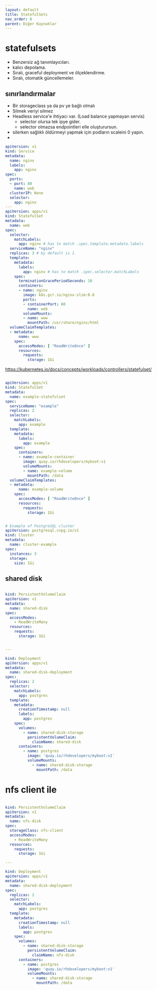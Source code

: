 ```yaml
---
layout: default
title: StatefulSets
nav_order: 0
parent: Diğer Kaynaklar
---
```


# statefulsets

* Benzersiz ağ tanımlayıcıları.
* kalıcı depolama.
* Sıralı, graceful deployment ve ölçeklendirme.
* Sıralı, otomatik güncellemeler.

## sınırlandırmalar
* Bir storageclass ya da pv ye bağlı olmalı
* Silmek veriyi silmez
* Headless service'e ihtiyacı var. (Load balance yapmayan servis)
  * selector olursa tek ipye gider.
  * selector olmazsa endpointleri elle oluşturursun.
* silerken sağlıklı öldürmeyi yapmak için podların scaleini 0 yapın.
* 

```yaml
apiVersion: v1
kind: Service
metadata:
  name: nginx
  labels:
    app: nginx
spec:
  ports:
  - port: 80
    name: web
  clusterIP: None
  selector:
    app: nginx
---
apiVersion: apps/v1
kind: StatefulSet
metadata:
  name: web
spec:
  selector:
    matchLabels:
      app: nginx # has to match .spec.template.metadata.labels
  serviceName: "nginx"
  replicas: 3 # by default is 1
  template:
    metadata:
      labels:
        app: nginx # has to match .spec.selector.matchLabels
    spec:
      terminationGracePeriodSeconds: 10
      containers:
      - name: nginx
        image: k8s.gcr.io/nginx-slim:0.8
        ports:
        - containerPort: 80
          name: web
        volumeMounts:
        - name: www
          mountPath: /usr/share/nginx/html
  volumeClaimTemplates:
  - metadata:
      name: www
    spec:
      accessModes: [ "ReadWriteOnce" ]
      resources:
        requests:
          storage: 1Gi
```

https://kubernetes.io/docs/concepts/workloads/controllers/statefulset/



```yaml

apiVersion: apps/v1
kind: StatefulSet
metadata:
  name: example-statefulset
spec:
  serviceName: "example"
  replicas: 2
  selector:
    matchLabels:
      app: example
  template:
    metadata:
      labels:
        app: example
    spec:
      containers:
      - name: example-container
        image: quay.io/rhdevelopers/myboot:v1
        volumeMounts:
        - name: example-volume
          mountPath: /data
  volumeClaimTemplates:
  - metadata:
      name: example-volume
    spec:
      accessModes: [ "ReadWriteOnce" ]
      resources:
        requests:
          storage: 1Gi
```


```yaml

# Example of PostgreSQL cluster
apiVersion: postgresql.cnpg.io/v1
kind: Cluster
metadata:
  name: cluster-example
spec:
  instances: 3
  storage:
    size: 1Gi

```


## shared disk

```yaml

kind: PersistentVolumeClaim
apiVersion: v1
metadata:
  name: shared-disk
spec:
  accessModes:
    - ReadWriteMany
  resources:
    requests:
      storage: 1Gi


---

kind: Deployment
apiVersion: apps/v1
metadata:
  name: shared-disk-deployment
spec:
  replicas: 2
  selector:
    matchLabels:
      app: postgres
  template:
    metadata:
      creationTimestamp: null
      labels:
        app: postgres
    spec:
      volumes:
        - name: shared-disk-storage
          persistentVolumeClaim:
            claimName: shared-disk
      containers:
        - name: postgres
          image: 'quay.io/rhdevelopers/myboot:v1'
          volumeMounts:
            - name: shared-disk-storage
              mountPath: /data

```


# nfs client ile

```yaml

kind: PersistentVolumeClaim
apiVersion: v1
metadata:
  name: nfs-disk
spec:
  storageClass: nfs-client
  accessModes:
    - ReadWriteMany
  resources:
    requests:
      storage: 1Gi

--- 

kind: Deployment
apiVersion: apps/v1
metadata:
  name: shared-disk-deployment
spec:
  replicas: 2
  selector:
    matchLabels:
      app: postgres
  template:
    metadata:
      creationTimestamp: null
      labels:
        app: postgres
    spec:
      volumes:
        - name: shared-disk-storage
          persistentVolumeClaim:
            claimName: nfs-disk
      containers:
        - name: postgres
          image: 'quay.io/rhdevelopers/myboot:v1'
          volumeMounts:
            - name: shared-disk-storage
              mountPath: /data
```
